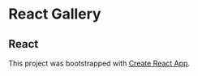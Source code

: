 # React Gallery

## React
This project was bootstrapped with [Create React App](https://github.com/facebook/create-react-app).
